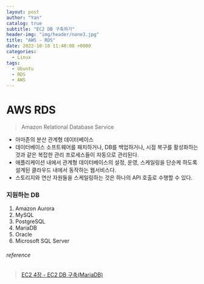 ```yaml
---
layout: post
author: "Yan"
catalog: true
subtitle: "EC2 DB 구축하기"
header-img: "img/header/none3.jpg"
title: "AWS - RDS"
date: 2022-10-10 11:40:08 +0000
categories:
  - Linux
tags:
  - Ubuntu
  - RDS
  - AWS
---
```


# AWS RDS

> Amazon Relational Database Service  

- 아마존의 분산 관계형 데이터베이스
- 데이터베이스 소프트웨어를 패치하거나, DB를 백업하거나, 시점 복구를 활성화하는 것과 같은 복잡한 관리 프로세스들이 자동으로 관리된다.
- 애플리케이션 내에서 관계형 데이터베이스의 설정, 운영, 스케일링을 단순케 하도록 설계된 클라우드 내에서 동작하는 웹서비스다.
- 스토리지와 연산 자원들을 스케일링하는 것은 하나의 API 호출로 수행할 수 있다.

### 지원하는 DB

1. Amazon Aurora
2. MySQL
3. PostgreSQL
4. MariaDB
5. Oracle
6. Microsoft SQL Server


###### reference

> [EC2 4장 - EC2 DB 구축(MariaDB)](https://velog.io/@ckstn0777/AWS-EC2-DB-%EA%B5%AC%EC%B6%95MariaDB)     